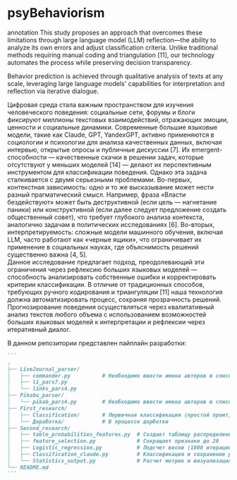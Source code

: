 # psyBehaviorism
annotation
This study proposes an approach that overcomes these limitations through large language model (LLM) reflection—the ability to analyze its own errors and adjust classification criteria. Unlike traditional methods requiring manual coding and triangulation [11], our technology automates the process while preserving decision transparency.

Behavior prediction is achieved through qualitative analysis of texts at any scale, leveraging large language models' capabilities for interpretation and reflection via iterative dialogue.

Цифровая среда стала важным пространством для изучения человеческого поведения: социальные сети, форумы и блоги фиксируют миллионы текстовых взаимодействий, отражающих эмоции, ценности и социальные динамики. Современные большие языковые модели, такие как Claude, GPT, YandexGPT, активно применяются в социологии и психологии для анализа качественных данных, включая интервью, открытые опросы и публичные дискуссии [7]. Их emergent-способности — качественные скачки в решении задач, которые отсутствуют у меньших моделей [14] — делают их перспективным инструментом для классификации поведения. Однако эта задача сталкивается с двумя серьезными проблемами. Во-первых, контекстная зависимость: одно и то же высказывание может нести разный прагматический смысл. Например, фраза «Власти бездействуют» может быть деструктивной (если цель — нагнетание паники) или конструктивной (если далее следует предложение создать общественный совет), что требует глубокого анализа контекста, аналогично задачам в политических исследованиях [6]. Во-вторых, интерпретируемость: сложные модели машинного обучения, включая LLM, часто работают как «черные ящики», что ограничивает их применение в социальных науках, где объяснимость решений существенно важна [4, 5].  
Данное исследование предлагает подход, преодолевающий эти ограничения через рефлексию больших языковых моделей — способность анализировать собственные ошибки и корректировать критерии классификации. В отличие от традиционных способов, требующих ручного кодирования и триангуляции [11] наша технология должна автоматизировать процесс, сохраняя прозрачность решений.
Прогнозирование поведения осуществляться через квалитативный анализ текстов любого объема с использованием возможностей больших языковых моделей к интерпретации и рефлексии через итеративный диалог.

В данном репозитории представлен пайплайн разработки:

````markdown
```
.
├── LiveJournal_parser/
│   ├── commander.py          # Необходимо ввести имена авторов в список и запустить
│   ├── li_pars7.py
│   └── links_pars4.py
├── Pikabu_parser/
│   └── pikab_pars4.py        # Необходимо ввести имена авторов в список и запустить
├── First_research/
│   ├── Classification/       # Первичная классификация (простой промт)
│   └── Доработка/            # В процессе дорботки
├── Second_research/
│   ├── table_probabilities_features.py  # Создает таблицу распределения вероятностей и признаков (0-3)
│   ├── feature_selection.py             # Сокращает признаки до 20
│   ├── Logistic_regression.py           # Подсчет весов (1000 итераций или условие остановки) необходимо иметь "првильные" one-hot метки для каждого класса
│   ├── Classification_claude.py         # Классификация и сохранение результатов
│   └── Statistics_output.py             # Расчет метрик и визуализация матрицы ошибок
└── README.md
```
````
